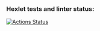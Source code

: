 ### Hexlet tests and linter status:
[![Actions Status](https://github.com/VIIIunknownVIII/java-project-78/actions/workflows/hexlet-check.yml/badge.svg)](https://github.com/VIIIunknownVIII/java-project-78/actions)
